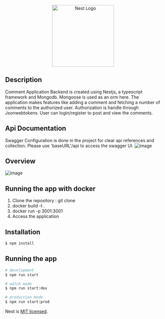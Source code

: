 <p align="center">
  <a href="http://nestjs.com/" target="blank"><img src="https://nestjs.com/img/logo-small.svg" width="200" alt="Nest Logo" /></a>
</p>


## Description

Comment Application Backend is created using Nestjs, a typescript framework and Mongodb. Mongoose is used as an orm here. The application makes features like adding a comment and fetching a number of comments to the authorized user. Authorization is handle through Jsonwebtokens. User can login/register to post and view the comments. 

## Api Documentation 

Swagger Configuration is done in the project for clear api references and collection. Please use 'baseURL'/api to access the swagger UI.
![image](https://github.com/arpandhakal/comment-app-backend/assets/46821825/8ac597bf-22b4-4389-b7cb-80b5cce861b0)

## Overview

![image](https://github.com/arpandhakal/comment-app-backend/assets/46821825/d31a332f-bdfa-45d0-b668-29fc69a31414)

## Running the app with docker

1. Clone the repository : git clone <url>
2. docker build -t <imagename> .
3. docker run -p 3001:3001
4. Access the application 


## Installation

```bash
$ npm install
```

## Running the app

```bash
# development
$ npm run start

# watch mode
$ npm run start:dev

# production mode
$ npm run start:prod
```



Nest is [MIT licensed](LICENSE).
